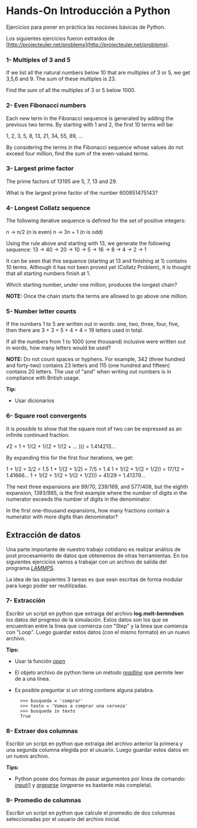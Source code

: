 # Hands-On Introducción a Python

Ejercicios para poner en práctica las nociones básicas de Python.

Los siguientes ejercicios fueron extraidos de [http://projecteuler.net/problems](http://projecteuler.net/problems).


### 1- Multiples of 3 and 5

If we list all the natural numbers below 10 that are multiples of 3 or 5, we get 3,5,6 and 9. The sum of these multiples is 23.  

Find the sum of all the multiples of 3 or 5 below 1000.

### 2- Even Fibonacci numbers

Each new term in the Fibonacci sequence is generated by adding the previous two terms. By starting with 1 and 2, the first 10 terms will be:

1, 2, 3, 5, 8, 13, 21, 34, 55, 89, ...

By considering the terms in the Fibonacci sequence whose values do not exceed four million, find the sum of the even-valued terms.

### 3- Largest prime factor

The prime factors of 13195 are 5, 7, 13 and 29.

What is the largest prime factor of the number 600851475143?

### 4- Longest Collatz sequence

The following iterative sequence is defined for the set of positive integers:

n → n/2 (n is even)
n → 3n + 1 (n is odd)

Using the rule above and starting with 13, we generate the following sequence:
13 → 40 → 20 → 10 → 5 → 16 → 8 → 4 → 2 → 1

It can be seen that this sequence (starting at 13 and finishing at 1) contains 10 terms. Although it has not been proved yet (Collatz Problem), it is thought that all starting numbers finish at 1.

Which starting number, under one million, produces the longest chain?

**NOTE:** Once the chain starts the terms are allowed to go above one million.

### 5- Number letter counts

If the numbers 1 to 5 are written out in words: one, two, three, four, five, then there are 3 + 3 + 5 + 4 + 4 = 19 letters used in total.

If all the numbers from 1 to 1000 (one thousand) inclusive were written out in words, how many letters would be used?

**NOTE:** Do not count spaces or hyphens. For example, 342 (three hundred and forty-two) contains 23 letters and 115 (one hundred and fifteen) contains 20 letters. The use of "and" when writing out numbers is in compliance with British usage.

**Tip:**
* Usar dicionarios

### 6- Square root convergents

It is possible to show that the square root of two can be expressed as an infinite continued fraction.

√2 = 1 + 1/(2 + 1/(2 + 1/(2 + ... ))) = 1.414213...

By expanding this for the first four iterations, we get:

1 + 1/2 = 3/2 = 1.5
1 + 1/(2 + 1/2) = 7/5 = 1.4
1 + 1/(2 + 1/(2 + 1/2)) = 17/12 = 1.41666...
1 + 1/(2 + 1/(2 + 1/(2 + 1/2))) = 41/29 = 1.41379...

The next three expansions are 99/70, 239/169, and 577/408, but the eighth expansion, 1393/985, is the first example where the number of digits in the numerator exceeds the number of digits in the denominator.

In the first one-thousand expansions, how many fractions contain a numerator with more digits than denominator?


## Extracción de datos

Una parte importante de nuestro trabajo cotidiano es realizar análisis de post procesamiento de datos que obtenemos de otras herramientas. En los siguientes ejercicios vamos a trabajar con un archivo de salida del programa *[LAMMPS](http://lammps.sandia.gov/)*.

La idea de las siguientes 3 tareas es que sean escritas de forma modular para luego poder ser reutilizadas.

### 7- Extracción

Escribir un script en python que extraiga del archivo **log.melt-berendsen** los datos del progreso de la simulación. Estos datos son los que se encuentran entre la linea que comienza con "Step" y la linea que comienza con "Loop". Luego guardar estos datos (con el mismo formato) en un nuevo archivo.

**Tips:**
* Usar la función *[open](https://docs.python.org/3/tutorial/inputoutput.html#reading-and-writing-files)*
* El objeto archivo de python tiene un método *[readline](https://docs.python.org/3/tutorial/inputoutput.html#methods-of-file-objects)* que permite leer de a una linea.
* Es posible preguntar si un string contiene alguna palabra.

		>>> busqueda = 'comprar'
		>>> texto = 'Vamos a comprar una cerveza'
		>>> busqueda in texto
		True

### 8- Extraer dos columnas

Escribir un script en python que extraiga del archivo anterior la primera y una segunda columna elegida por el usuario. Luego guardar estos datos en un nuevo archivo.

**Tips:**
* Python posee dos formas de pasar argumentos por linea de comando: *[input()](https://docs.python.org/3/library/functions.html#input)* y *[argparse](https://docs.python.org/3.4/library/argparse.html)* (*argparse* es bastante más completa).

### 9- Promedio de columnas

Escribir un script en python que calcule el promedio de dos columnas seleccionadas por el usuario del archivo inicial.
